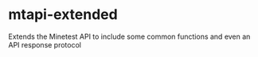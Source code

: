 # mtapi-extended
Extends the Minetest API to include some common functions and even an API response protocol
